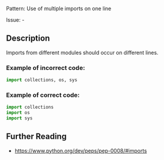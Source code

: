 Pattern: Use of multiple imports on one line

Issue: -

## Description

Imports from different modules should occur on different lines.

### Example of **incorrect** code:

```python
import collections, os, sys
```

### Example of **correct** code:

```python
import collections
import os
import sys
```

## Further Reading

* https://www.python.org/dev/peps/pep-0008/#imports